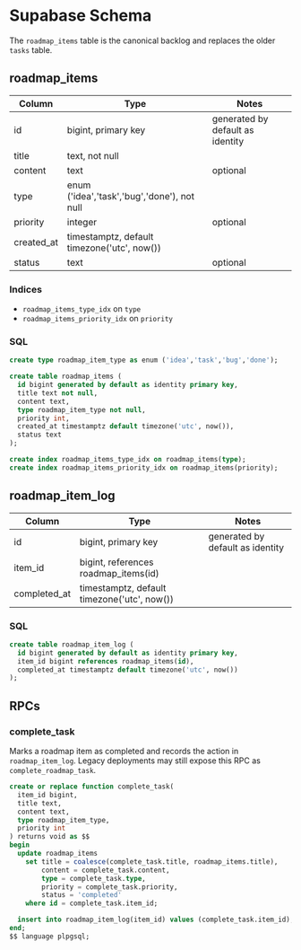 # Supabase Schema

The `roadmap_items` table is the canonical backlog and replaces the older `tasks` table.

## roadmap_items

| Column     | Type                                                | Notes |
|------------|-----------------------------------------------------|-------|
| id         | bigint, primary key                                 | generated by default as identity |
| title      | text, not null                                      | |
| content    | text                                                | optional |
| type       | enum ('idea','task','bug','done'), not null         | |
| priority   | integer                                             | optional |
| created_at | timestamptz, default timezone('utc', now())         | |
| status     | text                                                | optional |

### Indices

- `roadmap_items_type_idx` on `type`
- `roadmap_items_priority_idx` on `priority`

### SQL

```sql
create type roadmap_item_type as enum ('idea','task','bug','done');

create table roadmap_items (
  id bigint generated by default as identity primary key,
  title text not null,
  content text,
  type roadmap_item_type not null,
  priority int,
  created_at timestamptz default timezone('utc', now()),
  status text
);

create index roadmap_items_type_idx on roadmap_items(type);
create index roadmap_items_priority_idx on roadmap_items(priority);
```


## roadmap_item_log

| Column     | Type                                        | Notes |
|------------|---------------------------------------------|-------|
| id         | bigint, primary key                         | generated by default as identity |
| item_id    | bigint, references roadmap_items(id)        | |
| completed_at | timestamptz, default timezone('utc', now()) | |

### SQL

```sql
create table roadmap_item_log (
  id bigint generated by default as identity primary key,
  item_id bigint references roadmap_items(id),
  completed_at timestamptz default timezone('utc', now())
);
```

## RPCs

### complete_task

Marks a roadmap item as completed and records the action in `roadmap_item_log`.
Legacy deployments may still expose this RPC as `complete_roadmap_task`.

```sql
create or replace function complete_task(
  item_id bigint,
  title text,
  content text,
  type roadmap_item_type,
  priority int
) returns void as $$
begin
  update roadmap_items
    set title = coalesce(complete_task.title, roadmap_items.title),
        content = complete_task.content,
        type = complete_task.type,
        priority = complete_task.priority,
        status = 'completed'
    where id = complete_task.item_id;

  insert into roadmap_item_log(item_id) values (complete_task.item_id);
end;
$$ language plpgsql;
```
